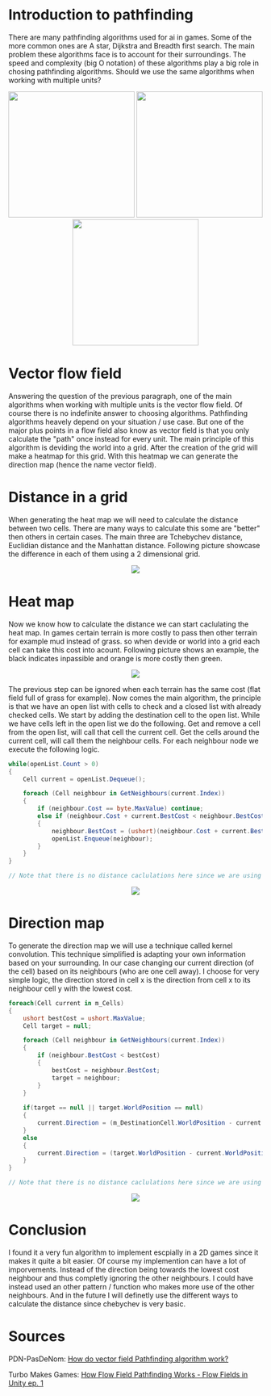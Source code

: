 # Introduction to pathfinding

There are many pathfinding algorithms used for ai in games. Some of the more common ones are A star, Dijkstra and Breadth first search. The main problem these algorithms face is to account for their surroundings. The speed and complexity (big O notation) of these algorithms play a big role in chosing pathfinding algorithms. Should we use the same algorithms when working with multiple units?

<div align="center">
  <img src=https://github.com/Howest-DAE-GD/gpp-researchtopic-Woestijnbok/blob/main/Readme%20Resources/A%20star.gif width=250 height=auto>
  <img src=https://github.com/Howest-DAE-GD/gpp-researchtopic-Woestijnbok/blob/main/Readme%20Resources/Breath%20first%20search.gif width=250 height=auto>
  <img src=https://github.com/Howest-DAE-GD/gpp-researchtopic-Woestijnbok/blob/main/Readme%20Resources/Dijkstra.gif width=250 height=auto>
</div>

# Vector flow field

Answering the question of the previous paragraph, one of the main algorithms when working with multiple units is the vector flow field. Of course there is no indefinite answer to choosing algorithms. Pathfinding algorithms heavely depend on your situation / use case. But one of the major plus points in a flow field also know as vector field is that you only calculate the "path" once instead for every unit. The main principle of this algorithm is deviding the world into a grid. After the creation of the grid will make a heatmap for this grid. With this heatmap we can generate the direction map (hence the name vector field).

# Distance in a grid

When generating the heat map we will need to calculate the distance between two cells. There are many ways to calculate this some are "better" then others in certain cases. The main three are Tchebychev distance, Euclidian distance and the Manhattan distance. Following picture showcase the difference in each of them using a 2 dimensional grid.

<div align="center">
	<img src=https://github.com/Howest-DAE-GD/gpp-researchtopic-Woestijnbok/blob/main/Readme%20Resources/Distance.png>
</div>

# Heat map

Now we know how to calculate the distance we can start caclulating the heat map. In games certain terrain is more costly to pass then other terrain for example mud instead of grass. so when devide or world into a grid each cell can take this cost into acount. Following picture shows an example, the black indicates inpassible and orange is more costly then green.

<div align="center">
	<img src=https://github.com/Howest-DAE-GD/gpp-researchtopic-Woestijnbok/blob/main/Readme%20Resources/Cost%20Map.png>
</div>

The previous step can be ignored when each terrain has the same cost (flat field full of grass for example). Now comes the main algorithm, the principle is that we have an open list with cells to check and a closed list with already checked cells.
We start by adding the destination cell to the open list. While we have cells left in the open list we do the following. Get and remove a cell from the open list, will call that cell the current cell. Get the cells around the current cell, will call them the neighbour cells. For each neighbour node we execute the following logic.
	
```cs
while(openList.Count > 0)
{
	Cell current = openList.Dequeue();

	foreach (Cell neighbour in GetNeighbours(current.Index))	
	{
		if (neighbour.Cost == byte.MaxValue) continue;		
		else if (neighbour.Cost + current.BestCost < neighbour.BestCost)	
		{
			neighbour.BestCost = (ushort)(neighbour.Cost + current.BestCost);
			openList.Enqueue(neighbour);
		}
	}
}

// Note that there is no distance caclulations here since we are using chebychev distance
 ```

<div align="center">
   <img src=https://github.com/Howest-DAE-GD/gpp-researchtopic-Woestijnbok/blob/main/Readme%20Resources/Heat%20Map.png>
</div>

# Direction map

To generate the direction map we will use a technique called kernel convolution. This technique simplified is adapting your own information based on your surrounding. In our case changing our current direction (of the cell) based on its neighbours (who are one cell away). I choose for very simple logic, the direction stored in cell x is the direction from cell x to its neighbour cell y with the lowest cost.

```cs
foreach(Cell current in m_Cells)
{
	ushort bestCost = ushort.MaxValue;
	Cell target = null;

	foreach (Cell neighbour in GetNeighbours(current.Index))
	{
		if (neighbour.BestCost < bestCost) 
		{
			bestCost = neighbour.BestCost;
			target = neighbour;
		}
	}
	
	if(target == null || target.WorldPosition == null)
	{
		current.Direction = (m_DestinationCell.WorldPosition - current.WorldPosition).normalized;
	}
	else 
	{
		current.Direction = (target.WorldPosition - current.WorldPosition).normalized;
	}
}

// Note that there is no distance caclulations here since we are using chebychev distance
 ```

 <div align="center">
  <img src=https://github.com/Howest-DAE-GD/gpp-researchtopic-Woestijnbok/blob/main/Readme%20Resources/Direction%20Map.png>
</div>

# Conclusion

I found it a very fun algorithm to implement escpially in a 2D games since it makes it quite a bit easier. Of course my implemention can have a lot of imporvements. Instead of the direction being towards the lowest cost neighbour and thus completly ignoring the other neighbours. I could have instead used an other pattern / function who makes more use of the other neighbours. And in the future I will definetly use the different ways to calculate the distance since chebychev is very basic.


# Sources

PDN-PasDeNom: [How do vector field Pathfinding algorithm work?](https://www.youtube.com/watch?v=ZJZu3zLMYAc&t=0s&ab_channel=PDN-PasDeNom)

Turbo Makes Games: [How Flow Field Pathfinding Works - Flow Fields in Unity ep. 1](https://www.youtube.com/watch?v=zr6ObNVgytk&t=0s&ab_channel=TurboMakesGames)
